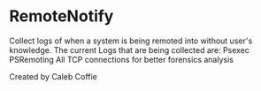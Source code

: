 RemoteNotify
============

Collect logs of when a system is being remoted into without user's knowledge. The current Logs that are being collected are:
	Psexec
	PSRemoting
	All TCP connections for better forensics analysis
	

Created by Caleb Coffie